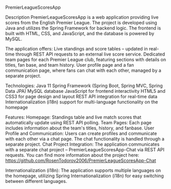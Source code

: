 PremierLeagueScoresApp

Description
PremierLeagueScoresApp is a web application providing live scores from the English Premier League. The project is developed using Java and utilizes the Spring Framework for backend logic. The frontend is built with HTML, CSS, and JavaScript, and the database is powered by MySQL.

The application offers:
Live standings and score tables – updated in real-time through REST API requests to an external live score service.
Dedicated team pages for each Premier League club, featuring sections with details on titles, fan base, and team history.
User profile page and a fan communication page, where fans can chat with each other, managed by a separate project.

Technologies:
Java 11
Spring Framework (Spring Boot, Spring MVC, Spring Data JPA)
MySQL database
JavaScript for frontend interactivity
HTML5 and CSS3 for page design and layout
REST API integration for real-time data
Internationalization (i18n) support for multi-language functionality on the homepage

Features:
Homepage: Standings table and live match scores that automatically update using REST API polling.
Team Pages: Each page includes information about the team's titles, history, and fanbase.
User Profile and Communication: Users can create profiles and communicate with each other via a chat page. The chat functionality is handled through a separate project.
Chat Project Integration: The application communicates with a separate chat project – PremierLeagueScoresApp-Chat via REST API requests. You can find more information about the project here: https://github.com/RosenTodorov2006/PremierLeagueScoresApp-Chat

Internationalization (i18n):
The application supports multiple languages on the homepage, utilizing Spring Internationalization (i18n) for easy switching between different languages.
